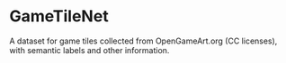 # GameTileNet
A dataset for game tiles collected from OpenGameArt.org (CC licenses), with semantic labels and other information.
